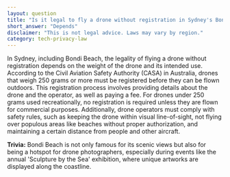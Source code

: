 ```yaml
---
layout: question
title: "Is it legal to fly a drone without registration in Sydney's Bondi Beach area?"
short_answer: "Depends"
disclaimer: "This is not legal advice. Laws may vary by region."
category: tech-privacy-law
---
```

In Sydney, including Bondi Beach, the legality of flying a drone without registration depends on the weight of the drone and its intended use. According to the Civil Aviation Safety Authority (CASA) in Australia, drones that weigh 250 grams or more must be registered before they can be flown outdoors. This registration process involves providing details about the drone and the operator, as well as paying a fee. For drones under 250 grams used recreationally, no registration is required unless they are flown for commercial purposes. Additionally, drone operators must comply with safety rules, such as keeping the drone within visual line-of-sight, not flying over populous areas like beaches without proper authorization, and maintaining a certain distance from people and other aircraft.

**Trivia:** Bondi Beach is not only famous for its scenic views but also for being a hotspot for drone photographers, especially during events like the annual 'Sculpture by the Sea' exhibition, where unique artworks are displayed along the coastline.
